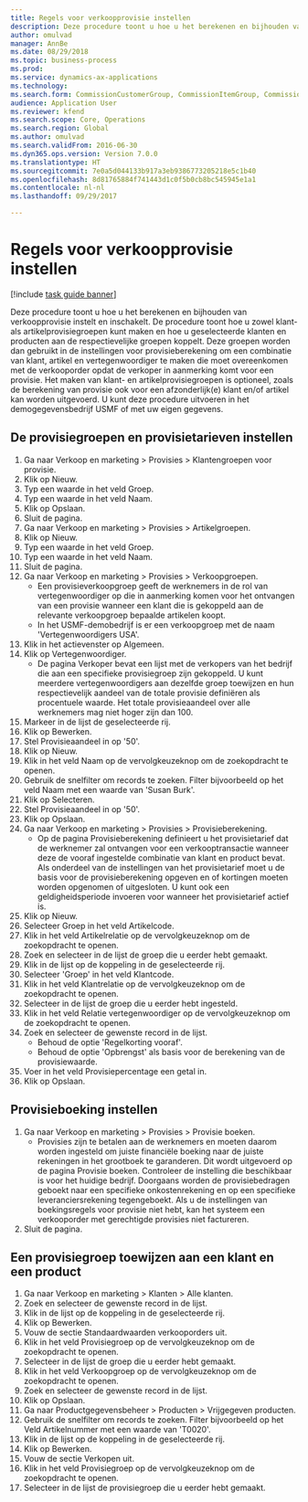 ```yaml
--- 
title: Regels voor verkoopprovisie instellen
description: Deze procedure toont u hoe u het berekenen en bijhouden van verkoopprovisie instelt en inschakelt.
author: omulvad
manager: AnnBe
ms.date: 08/29/2018
ms.topic: business-process
ms.prod: 
ms.service: dynamics-ax-applications
ms.technology: 
ms.search.form: CommissionCustomerGroup, CommissionItemGroup, CommissionSalesGroup, CommissionSalesMember, DirPartyLookup, CommissionCalc, InventPosting, CustTable, EcoResProductDetailsExtended
audience: Application User
ms.reviewer: kfend
ms.search.scope: Core, Operations
ms.search.region: Global
ms.author: omulvad
ms.search.validFrom: 2016-06-30
ms.dyn365.ops.version: Version 7.0.0
ms.translationtype: HT
ms.sourcegitcommit: 7e0a5d044133b917a3eb9386773205218e5c1b40
ms.openlocfilehash: 8d81765884f741443d1c0f5b0cb8bc545945e1a1
ms.contentlocale: nl-nl
ms.lasthandoff: 09/29/2017

---
```

# <a name="set-up-sales-commission-rules"></a>Regels voor verkoopprovisie instellen

[!include [task guide banner](../../includes/task-guide-banner.md)]

Deze procedure toont u hoe u het berekenen en bijhouden van verkoopprovisie instelt en inschakelt. De procedure toont hoe u zowel klant- als artikelprovisiegroepen kunt maken en hoe u geselecteerde klanten en producten aan de respectievelijke groepen koppelt. Deze groepen worden dan gebruikt in de instellingen voor provisieberekening om een combinatie van klant, artikel en vertegenwoordiger te maken die moet overeenkomen met de verkooporder opdat de verkoper in aanmerking komt voor een provisie. Het maken van klant- en artikelprovisiegroepen is optioneel, zoals de berekening van provisie ook voor een afzonderlijk(e) klant en/of artikel kan worden uitgevoerd. U kunt deze procedure uitvoeren in het demogegevensbedrijf USMF of met uw eigen gegevens.


## <a name="set-up-commission-groups-and-commission-rates"></a>De provisiegroepen en provisietarieven instellen
1. Ga naar Verkoop en marketing > Provisies > Klantengroepen voor provisie.
2. Klik op Nieuw.
3. Typ een waarde in het veld Groep.
4. Typ een waarde in het veld Naam.
5. Klik op Opslaan.
6. Sluit de pagina.
7. Ga naar Verkoop en marketing > Provisies > Artikelgroepen.
8. Klik op Nieuw.
9. Typ een waarde in het veld Groep.
10. Typ een waarde in het veld Naam.
11. Sluit de pagina.
12. Ga naar Verkoop en marketing > Provisies > Verkoopgroepen.
    * Een provisieverkoopgroep geeft de werknemers in de rol van vertegenwoordiger op die in aanmerking komen voor het ontvangen van een provisie wanneer een klant die is gekoppeld aan de relevante verkoopgroep bepaalde artikelen koopt.  
    * In het USMF-demobedrijf is er een verkoopgroep met de naam 'Vertegenwoordigers USA'.  
13. Klik in het actievenster op Algemeen.
14. Klik op Vertegenwoordiger.
    * De pagina Verkoper bevat een lijst met de verkopers van het bedrijf die aan een specifieke provisiegroep zijn gekoppeld. U kunt meerdere vertegenwoordigers aan dezelfde groep toewijzen en hun respectievelijk aandeel van de totale provisie definiëren als procentuele waarde. Het totale provisieaandeel over alle werknemers mag niet hoger zijn dan 100.  
15. Markeer in de lijst de geselecteerde rij.
16. Klik op Bewerken.
17. Stel Provisieaandeel in op '50'.
18. Klik op Nieuw.
19. Klik in het veld Naam op de vervolgkeuzeknop om de zoekopdracht te openen.
20. Gebruik de snelfilter om records te zoeken. Filter bijvoorbeeld op het veld Naam met een waarde van 'Susan Burk'.
21. Klik op Selecteren.
22. Stel Provisieaandeel in op '50'.
23. Klik op Opslaan.
24. Ga naar Verkoop en marketing > Provisies > Provisieberekening.
    * Op de pagina Provisieberekening definieert u het provisietarief dat de werknemer zal ontvangen voor een verkooptransactie wanneer deze de vooraf ingestelde combinatie van klant en product bevat. Als onderdeel van de instellingen van het provisietarief moet u de basis voor de provisieberekening opgeven en of kortingen moeten worden opgenomen of uitgesloten. U kunt ook een geldigheidsperiode invoeren voor wanneer het provisietarief actief is.  
25. Klik op Nieuw.
26. Selecteer Groep in het veld Artikelcode.
27. Klik in het veld Artikelrelatie op de vervolgkeuzeknop om de zoekopdracht te openen.
28. Zoek en selecteer in de lijst de groep die u eerder hebt gemaakt.
29. Klik in de lijst op de koppeling in de geselecteerde rij.
30. Selecteer 'Groep' in het veld Klantcode.
31. Klik in het veld Klantrelatie op de vervolgkeuzeknop om de zoekopdracht te openen.
32. Selecteer in de lijst de groep die u eerder hebt ingesteld.
33. Klik in het veld Relatie vertegenwoordiger op de vervolgkeuzeknop om de zoekopdracht te openen.
34. Zoek en selecteer de gewenste record in de lijst.
    * Behoud de optie 'Regelkorting vooraf'.  
    * Behoud de optie 'Opbrengst' als basis voor de berekening van de provisiewaarde.    
35. Voer in het veld Provisiepercentage een getal in.
36. Klik op Opslaan.

## <a name="setting-up-commission-posting"></a>Provisieboeking instellen
1. Ga naar Verkoop en marketing > Provisies > Provisie boeken.
    * Provisies zijn te betalen aan de werknemers en moeten daarom worden ingesteld om juiste financiële boeking naar de juiste rekeningen in het grootboek te garanderen. Dit wordt uitgevoerd op de pagina Provisie boeken. Controleer de instelling die beschikbaar is voor het huidige bedrijf. Doorgaans worden de provisiebedragen geboekt naar een specifieke onkostenrekening en op een specifieke leveranciersrekening tegengeboekt. Als u de instellingen van boekingsregels voor provisie niet hebt, kan het systeem een verkooporder met gerechtigde provisies niet factureren.  
2. Sluit de pagina.

## <a name="assign-a-commission-group-to-a-customer-and-a-product"></a>Een provisiegroep toewijzen aan een klant en een product
1. Ga naar Verkoop en marketing > Klanten > Alle klanten.
2. Zoek en selecteer de gewenste record in de lijst.
3. Klik in de lijst op de koppeling in de geselecteerde rij.
4. Klik op Bewerken.
5. Vouw de sectie Standaardwaarden verkooporders uit.
6. Klik in het veld Provisiegroep op de vervolgkeuzeknop om de zoekopdracht te openen.
7. Selecteer in de lijst de groep die u eerder hebt gemaakt.
8. Klik in het veld Verkoopgroep op de vervolgkeuzeknop om de zoekopdracht te openen.
9. Zoek en selecteer de gewenste record in de lijst.
10. Klik op Opslaan.
11. Ga naar Productgegevensbeheer > Producten > Vrijgegeven producten.
12. Gebruik de snelfilter om records te zoeken. Filter bijvoorbeeld op het Veld Artikelnummer met een waarde van 'T0020'.
13. Klik in de lijst op de koppeling in de geselecteerde rij.
14. Klik op Bewerken.
15. Vouw de sectie Verkopen uit.
16. Klik in het veld Provisiegroep op de vervolgkeuzeknop om de zoekopdracht te openen.
17. Selecteer in de lijst de provisiegroep die u eerder hebt gemaakt.


